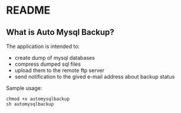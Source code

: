 README
======


What is Auto Mysql Backup?
----------------------------------------

The application is intended to:

  * create dump of mysql databases
  * compress dumped sql files
  * upload them to the remote ftp server
  * send notification to the gived e-mail address about backup status


Sample usage:

    chmod +x automysqlbackup
    sh automysqlbackup